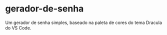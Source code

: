 # gerador-de-senha
Um gerador de senha simples, baseado na paleta de cores do tema Dracula do VS Code.
